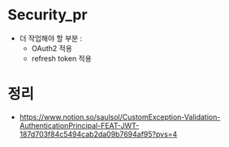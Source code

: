 # Security_pr
* 더 작업해야 할 부분 :
  * OAuth2 적용
  * refresh token 적용

# 정리
* https://www.notion.so/saulsol/CustomException-Validation-AuthenticationPrincipal-FEAT-JWT-187d703f84c5494cab2da09b7694af95?pvs=4
